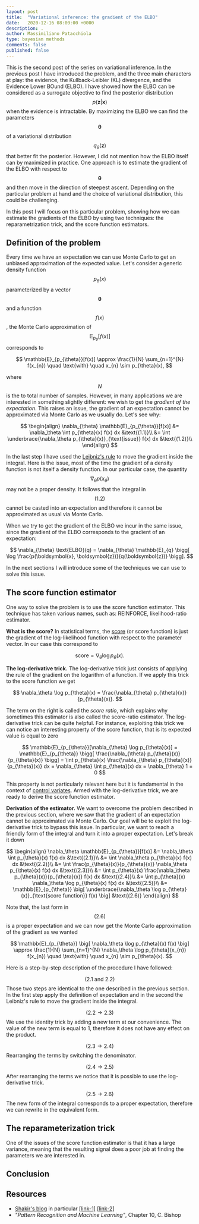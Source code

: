 ```yaml
---
layout: post
title:  "Variational inference: the gradient of the ELBO"
date:   2020-12-16 08:00:00 +0000
description: .
author: Massimiliano Patacchiola
type: bayesian methods
comments: false
published: false
---
```


This is the second post of the series on variational inference. In the previous post I have introduced the problem, and the three main characters at play: the evidence, the Kullback-Leibler (KL) divergence, and the Evidence Lower BOund (ELBO). I have showed how the ELBO can be considered as a surrogate objective to find the posterior distribution $$p(\mathbf{z} \vert \mathbf{x})$$ when the evidence is intractable. By maximizing the ELBO we can find the parameters $$\boldsymbol{\theta}$$ of a variational distribution $$q_{\theta}(\mathbf{z})$$ that better fit the posterior. However, I did not mention how the ELBO itself can by maximized in practice. One approach is to estimate the gradient of the ELBO with respect to $$\boldsymbol{\theta}$$ and then move in the direction of steepest ascent. Depending on the particular problem at hand and the choice of variational distribution, this could be challenging. 


In this post I will focus on this particular problem, showing how we can estimate the gradients of the ELBO by using two techniques: the reparametrization trick, and the score function estimators.


Definition of the problem
--------------------------

Every time we have an expectation we can use Monte Carlo to get an unbiased approximation of the expected value. Let's consider a generic density function $$p_{\theta}(x)$$ parameterized by a vector $$\boldsymbol{\theta}$$ and a function $$f(x)$$, the Monte Carlo approximation of $$\mathbb{E}_{p_{\theta}}[f(x)]$$ corresponds to

$$
\mathbb{E}_{p_{\theta}}[f(x)] \approx \frac{1}{N} \sum_{n=1}^{N} f(x_{n}) \quad \text{with} \quad x_{n} \sim p_{\theta}(x), 
$$

where $$N$$ is the to total number of samples. However, in many applications we are interested in something slightly different: we wish to get the *gradient of the expectation*. This raises an issue, the gradient of an expectation cannot be approximated via Monte Carlo as we usually do. Let's see why:

$$
\begin{align} 
\nabla_{\theta} \mathbb{E}_{p_{\theta}}[f(x)] 
&= \nabla_\theta \int p_{\theta}(x) f(x) dx &\text{(1.1)}\\ 
&= \int \underbrace{\nabla_\theta p_{\theta}(x)}_{\text{issue}} f(x) dx &\text{(1.2)}\\
\end{align}
$$

In the last step I have used the [Leibniz's rule](https://en.wikipedia.org/wiki/Leibniz_integral_rule) to move the gradient inside the integral. Here is the issue, most of the time the gradient of a density function is not itself a density function. In our particular case, the quantity $$\nabla_\theta p(x_{\theta})$$ may not be a proper density. It follows that the integral in $$\text{(1.2)}$$ cannot be casted into an expectation and therefore it cannot be approximated as usual via Monte Carlo.

When we try to get the gradient of the ELBO we incur in the same issue, since the gradient of the ELBO corresponds to the gradient of an expectation:

$$
\nabla_{\theta} \text{ELBO}(q)
= \nabla_{\theta} \mathbb{E}_{q} \bigg[ \log \frac{p(\boldsymbol{x}, \boldsymbol{z})}{q(\boldsymbol{z})} \bigg].
$$

In the next sections I will introduce some of the techniques we can use to solve this issue.


The score function estimator
-----------------------------

One way to solve the problem is to use the score function estimator. This technique has taken various names, such as: REINFORCE, likelihood-ratio estimator.

**What is the score?** In statistical terms, the [score](https://en.wikipedia.org/wiki/Score_(statistics)) (or score function) is just the gradient of the log-likelihood function with respect to the parameter vector. In our case this correspond to

$$
\text{score} = \nabla_{\theta} \log p_{\theta}(x).
$$



**The log-derivative trick.** The log-derivative trick just consists of applying the rule of the gradient on the logarithm of a function. If we apply this trick to the score function we get

$$
\nabla_\theta \log p_{\theta}(x) = \frac{\nabla_{\theta} p_{\theta}(x)}{p_{\theta}(x)}.
$$

The term on the right is called the *score ratio*, which explains why sometimes this estimator is also called the score-ratio estimator. The log-derivative trick can be quite helpful. For instance, exploiting this trick we can notice an interesting property of the score function, that is its expected value is equal to zero

$$
\mathbb{E}_{p_{\theta}}[\nabla_{\theta} \log p_{\theta}(x)]
=  \mathbb{E}_{p_{\theta}} \bigg[ \frac{\nabla_{\theta} p_{\theta}(x)}{p_{\theta}(x)} \bigg] 
= \int p_{\theta}(x) \frac{\nabla_{\theta} p_{\theta}(x)}{p_{\theta}(x)} dx
= \nabla_{\theta} \int  p_{\theta}(x) dx
= \nabla_{\theta} 1 = 0
$$

This property is not particularly relevant here but it is fundamental in the context of [control variates](https://en.wikipedia.org/wiki/Control_variates). Armed with the log-derivative trick, we are ready to derive the score function estimator.


**Derivation of the estimator.** We want to overcome the problem described in the previous section, where we saw that the gradient of an expectation cannot be approximated via Monte Carlo. Our goal will be to exploit the log-derivative trick to bypass this issue. In particular, we want to reach a friendly form of the integral and turn it into a proper expectation. Let's break it down

$$
\begin{align} 
\nabla_\theta \mathbb{E}_{p_{\theta}}[f(x)] 
&= \nabla_\theta \int p_{\theta}(x) f(x) dx &\text{(2.1)}\\
&= \int \nabla_\theta p_{\theta}(x) f(x) dx &\text{(2.2)}\\
&= \int \frac{p_{\theta}(x)}{p_{\theta}(x)} \nabla_\theta p_{\theta}(x) f(x) dx &\text{(2.3)}\\
&= \int p_{\theta}(x) \frac{\nabla_\theta p_{\theta}(x)}{p_{\theta}(x)} f(x) dx &\text{(2.4)}\\
&= \int p_{\theta}(x) \nabla_\theta \log p_{\theta}(x) f(x) dx &\text{(2.5)}\\
&= \mathbb{E}_{p_{\theta}} \big[ \underbrace{\nabla_\theta \log p_{\theta}(x)}_{\text{score function}} f(x) \big] &\text{(2.6)}
\end{align}
$$

Note that, the last form in $$(2.6)$$ is a proper expectation and we can now get the Monte Carlo approximation of the gradient as we wanted

$$
\mathbb{E}_{p_{\theta}} \big[ \nabla_\theta \log p_{\theta}(x) f(x) \big] \approx \frac{1}{N} \sum_{n=1}^{N} \nabla_\theta \log p_{\theta}(x_{n}) f(x_{n})
\quad \text{with} \quad 
x_{n} \sim p_{\theta}(x).
$$

Here is a step-by-step description of the procedure I have followed:

$$(2.1 \ \text{and} \ 2.2)$$ Those two steps are identical to the one described in the previous section. In the first step apply the definition of expectation and in the second the Leibniz's rule to move the gradient inside the integral.

$$(2.2 \rightarrow 2.3)$$ We use the identity trick by adding a new term at our convenience. The value of the new term is equal to 1, therefore it does not have any effect on the product.

$$(2.3 \rightarrow 2.4)$$ Rearranging the terms by switching the denominator.

$$(2.4 \rightarrow 2.5)$$ After rearranging the terms we notice that it is possible to use the log-derivative trick.

$$(2.5 \rightarrow 2.6)$$ The new form of the integral corresponds to a proper expectation, therefore we can rewrite in the equivalent form.


The reparameterization trick
----------------------------

One of the issues of the score function estimator is that it has a large variance, meaning that the resulting signal does a poor job at finding the parameters we are interested in.

Conclusion
----------



Resources
------------

- [Shakir's blog](http://blog.shakirm.com) in particular [[link-1]](http://blog.shakirm.com/2015/11/machine-learning-trick-of-the-day-5-log-derivative-trick/) [[link-2]](http://blog.shakirm.com/2015/10/machine-learning-trick-of-the-day-4-reparameterisation-tricks/)
- *"Pattern Recognition and Machine Learning"*, Chapter 10, C. Bishop


